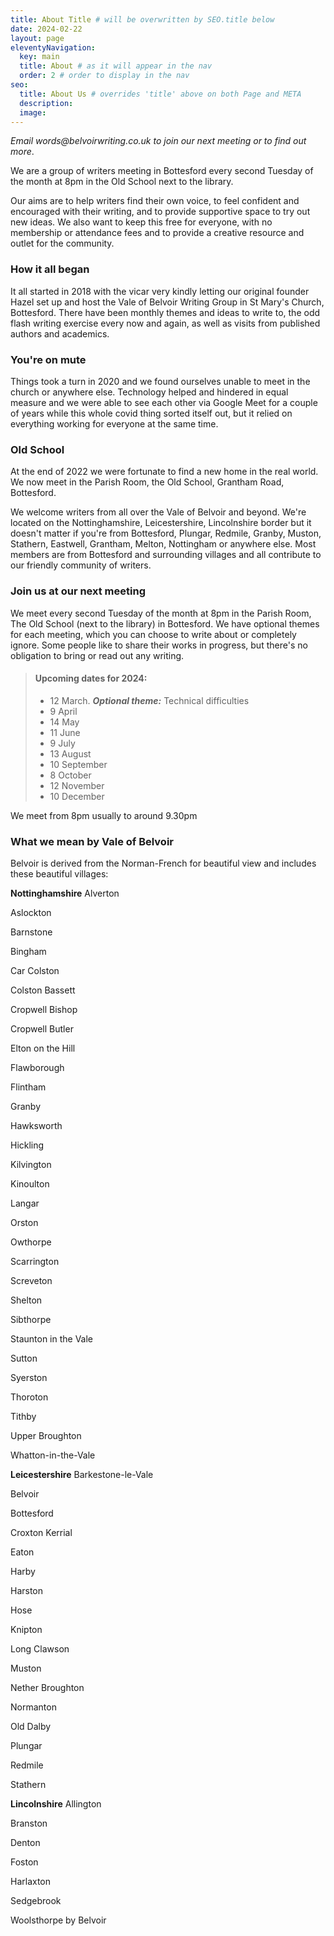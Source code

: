 ```yaml
---
title: About Title # will be overwritten by SEO.title below
date: 2024-02-22
layout: page
eleventyNavigation:
  key: main
  title: About # as it will appear in the nav
  order: 2 # order to display in the nav
seo:
  title: About Us # overrides 'title' above on both Page and META
  description:
  image:
---
```


<p><i>Email words@belvoirwriting.co.uk to join our next meeting or to find out more</i>.</p>
  
<p>We are a group of writers meeting in Bottesford every second Tuesday of the month at 8pm in the Old School next to the library.
</p>
<p>Our aims are to help writers find their own voice, to feel confident and encouraged with their writing, and to provide supportive space to try out new ideas. We also want to keep this free for everyone, with no membership or attendance fees and to provide a creative resource and outlet for the community.
</p>

### How it all began
It all started in 2018 with the vicar very kindly letting our original founder Hazel set up and host the Vale of Belvoir Writing Group in St Mary's Church, Bottesford. There have been monthly themes and ideas to write to, the odd flash writing exercise every now and again, as well as visits from published authors and academics.
<p>
  
### You're on mute
Things took a turn in 2020 and we found ourselves unable to meet in the church or anywhere else. Technology helped and hindered in equal measure and we were able to see each other via Google Meet for a couple of years while this whole covid thing sorted itself out, but it relied on everything working for everyone at the same time.</p>
<p>
  
### Old School 
At the end of 2022 we were fortunate to find a new home in the real world. We now meet in the Parish Room, the Old School, Grantham Road, Bottesford. 

We welcome writers from all over the Vale of Belvoir and beyond. We're located on the Nottinghamshire, Leicestershire, Lincolnshire border but it doesn't matter if you're from Bottesford, Plungar, Redmile, Granby, Muston, Stathern, Eastwell, Grantham, Melton, Nottingham or anywhere else. Most members are from Bottesford and surrounding villages and all contribute to our friendly community of writers.</p>
<p>
  
### Join us at our next meeting
We meet every second Tuesday of the month at 8pm in the Parish Room, The Old School (next to the library) in Bottesford. We have optional themes for each meeting, which you can choose to write about or completely ignore. Some people like to share their works in progress, but there's no obligation to bring or read out any writing. </p>

> #### Upcoming dates for 2024:
>
> - 12 March. ***Optional theme:*** Technical difficulties
> - 9 April
> - 14 May
> - 11 June
> - 9 July
> - 13 August
> - 10 September
> - 8 October
> - 12 November
> - 10 December

We meet from 8pm usually to around 9.30pm

### What we mean by Vale of Belvoir
Belvoir is derived from the Norman-French for beautiful view and includes these beautiful villages:

**Nottinghamshire**
Alverton

Aslockton

Barnstone

Bingham

Car Colston

Colston Bassett

Cropwell Bishop

Cropwell Butler

Elton on the Hill

Flawborough

Flintham

Granby

Hawksworth

Hickling

Kilvington

Kinoulton

Langar

Orston

Owthorpe

Scarrington

Screveton

Shelton

Sibthorpe

Staunton in the Vale

Sutton

Syerston

Thoroton

Tithby

Upper Broughton

Whatton-in-the-Vale

**Leicestershire**
Barkestone-le-Vale

Belvoir

Bottesford

Croxton Kerrial

Eaton

Harby

Harston

Hose

Knipton

Long Clawson

Muston

Nether Broughton

Normanton

Old Dalby

Plungar

Redmile

Stathern

**Lincolnshire**
Allington

Branston

Denton

Foston

Harlaxton

Sedgebrook

Woolsthorpe by Belvoir